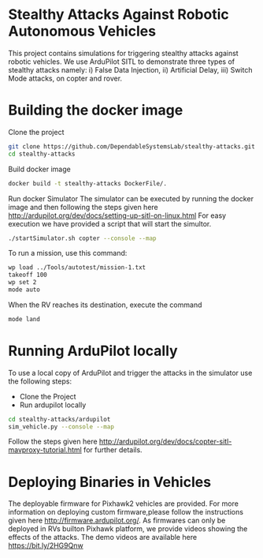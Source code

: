 # Stealthy Attacks Against Robotic Autonomous Vehicles
This project contains simulations for triggering stealthy attacks against robotic vehicles. We use ArduPilot SITL to demonstrate three types of stealthy attacks namely: i) False Data Injection, ii) Artificial Delay, iii) Switch Mode attacks, on copter and rover.

# Building the docker image
Clone the project
```bash
git clone https://github.com/DependableSystemsLab/stealthy-attacks.git
cd stealthy-attacks
```
Build docker image
```bash
docker build -t stealthy-attacks DockerFile/.
```
Run docker Simulator
The simulator can be executed by running the docker image and then following the steps given here http://ardupilot.org/dev/docs/setting-up-sitl-on-linux.html 
For easy execution we have provided a script that will start the simultor. 
```bash
./startSimulator.sh copter --console --map
```
To run a mission, use this command:
```bash
wp load ../Tools/autotest/mission-1.txt
takeoff 100
wp set 2
mode auto
```
When the RV reaches its destination, execute the command
```bash
mode land
```

# Running ArduPilot locally
To use a local copy of ArduPilot and trigger the attacks in the simulator use the following steps:
* Clone the Project
* Run ardupilot locally
```bash
cd stealthy-attacks/ardupilot
sim_vehicle.py --console --map
```
Follow the steps given here http://ardupilot.org/dev/docs/copter-sitl-mavproxy-tutorial.html for further details. 

# Deploying Binaries in Vehicles
The deployable firmware for Pixhawk2 vehicles are provided. For more information on deploying custom firmware,please follow the instructions given here http://firmware.ardupilot.org/. As firmwares can only be deployed in RVs builton Pixhawk platform, we provide videos showing the effects of the attacks. The demo videos are available here https://bit.ly/2HG9Qnw



